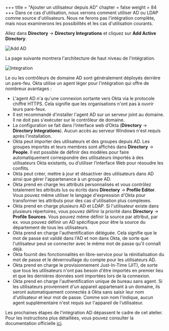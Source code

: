 +++
title = "Ajouter un utilisateur depuis AD"
chapter = false
weight = 84
+++
Dans ce cas d'utilisation, nous verrons comment utiliser AD ou LDAP comme source d'utilisateurs. Nous ne ferons pas l'intégration complète, mais nous examinerons les possibilités et les cas d'utilisation courants.

Allez dans **Directory** -> **Directory Integrations** et cliquez sur **Add Active Directory**.

![Add AD](/images/710_add_active_directory.png)

La page suivante montrera l'architecture de haut niveau de l'intégration.

![Integration](/images/713_integration_short.png)

Le ou les contrôleurs de domaine AD sont généralement déployés derrière un pare-feu. Okta utilise un agent léger pour l'intégration qui offre de nombreux avantages :
- L'agent AD n'a qu'une connexion sortante vers Okta via le protocole chiffré HTTPS. Cela signifie que les organisations n'ont pas à ouvrir leurs pare-feux.
- Il est recommandé d'installer l'agent AD sur un serveur joint au domaine. Il ne doit pas s'exécuter sur le contrôleur de domaine.
- La configuration se fait dans l’interface web d’Okta (**Directory** -> **Directory Integrations**). Aucun accès au serveur Windows n'est requis après l'installation.
- Okta peut importer des utilisateurs et des groupes depuis AD. Les groupes importés et leurs membres sont affichés dans **Directory** -> **People**. Il est possible de définir des modèles pour faire automatiquement correspondre des utilisateurs importés à des utilisateurs Okta existants, ou d’utiliser l’interface Web pour résoudre les conflits.
- Okta peut créer, mettre à jour et désactiver des utilisateurs dans AD ainsi que gérer l'appartenance à un groupe AD.
- Okta prend en charge les attributs personnalisés et vous contrôlez totalement les attributs lus ou écrits dans **Directory** -> **Profile Editor**. Vous pouvez même utiliser le langage d'expression d'Okta pour transformer les attributs pour des cas d'utilisation plus complexes.
- Okta prend en charge plusieurs AD et LDAP. Si l'utilisateur existe dans plusieurs répertoires, vous pouvez définir la priorité dans **Directory** -> **Profile Sources**. Vous pouvez même définir la source par attribut, par ex. vous pouvez définir un AD spécifique pour être la source du département de tous les utilisateurs.
- Okta prend en charge l'authentification déléguée. Cela signifie que le mot de passe est validé dans l'AD et non dans Okta, de sorte que l'utilisateur peut se connecter avec le même mot de passe qu'il connaît déjà.
- Okta fournit des fonctionnalités en libre-service pour la réinitialisation du mot de passe et le déverrouillage du compte pour les utilisateurs AD.
- Okta prend en charge le provisionnement Just-In-Time (JIT), de sorte que tous les utilisateurs n'ont pas besoin d'être importés en premier lieu et que les dernières données sont importées lors de la connexion.
- Okta prend en charge l'authentification unique de bureau sans agent. Si les utilisateurs proviennent d'un appareil appartenant à un domaine, ils seront automatiquement connectés à Okta sans saisir leur nom d'utilisateur et leur mot de passe. Comme son nom l'indique, aucun agent supplémentaire n'est requis sur l'appareil de l'utilisateur.

Les prochaines étapes de l'intégration AD dépassent le cadre de cet atelier. Pour les instructions plus détaillées, vous pouvez consulter la documentation officielle [ici](https://help.okta.com/en/prod/Content/Topics/Directory/ad-agent-workflow.htm).
